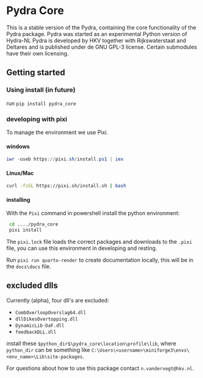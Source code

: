 # Pydra Core

This is a stable version of the Pydra, containing the core functionality of the Pydra package.
Pydra was started as an experimental Python version of Hydra-NL
Pydra is developed by HKV together with Rijkswaterstaat and Deltares and is published under de GNU GPL-3 license.
Certain submodules have their own licensing.

## Getting started

### Using install (in future)

run `pip install pydra_core`

### developing with pixi

To manage the environment we use Pixi.

#### windows

```powershell
iwr -useb https://pixi.sh/install.ps1 | iex
```

#### Linux/Mac

```bash
curl -fsSL https://pixi.sh/install.sh | bash
```

#### installing

With the `Pixi` command in powershell install the python environment:

```bash
 cd ..../pydra_core
 pixi install
```

The `pixi.lock` file loads the correct packages and downloads to the `.pixi` file, you can use this environment in developing and resting.

Run `pixi run quarto-render` to create documentation locally, this will be in the `docs\docs` file.

## excluded dlls

Currently (alpha), four dll's are excluded:

- `CombOverloopOverslag64.dll`
- `dllDikesOvertopping.dll`
- `DynamicLib-DaF.dll`
- `feedbackDLL.dll`

install these `$python_dir$\pydra_core\location\profile\lib`, where `python_dir` can be something like `C:\Users\<username>\miniforge3\envs\<env_name>\Lib\site-packages`.

For questions about how to use this package contact `n.vandervegt@hkv.nl`.
